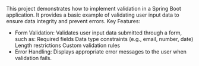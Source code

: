 This project demonstrates how to implement validation in a Spring Boot application. It provides a basic example of validating user input data to ensure data integrity and prevent errors.
Key Features:
- Form Validation: Validates user input data submitted through a form, such as:
    Required fields
    Data type constraints (e.g., email, number, date)
    Length restrictions
    Custom validation rules
- Error Handling: Displays appropriate error messages to the user when validation fails.
